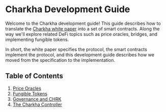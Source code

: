 # Charkha Development Guide

Welcome to the Charkha development guide! This guide describes how to translate the [Charkha white paper](../Charkha-Protocol-Whitepaper.pdf) into a set of smart contracts. Along the way we'll explore related DeFi topics such as price oracles, bridges, and implementing fungible tokens.

In short, the white paper specifies the protocol, the smart contracts implement the protocol, and this development guide describes how we moved from the specification to the implementation.

## Table of Contents

1. [Price Oracles](./01-Price-Oracles.md)
2. [Fungible Tokens](./02-Fungible-Tokens.md)
3. [Governance and CHRK](./03-Governance-CHRK-Rewards.md)
4. [The Charkha Controller](./04-Charkha-Controller.md)
